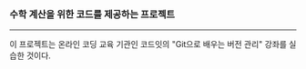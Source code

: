 ### 수학 계산을 위한 코드를 제공하는 프로젝트
----------------------------------
이 프로젝트는 온라인 코딩 교육 기관인 코드잇의 "Git으로 배우는 버전 관리" 강좌를 실습한 것이다. 
